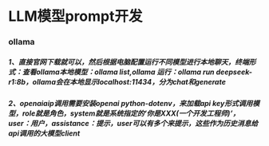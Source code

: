 # LLM模型prompt开发
### ollama
##### 1、直接官网下载就可以，然后根据电脑配置运行不同模型进行本地聊天，终端形式：查看ollama本地模型：ollama list,ollama 运行：ollama run deepseek-r1:8b，ollama会在本地显示localhost:11434，分为chat和generate
##### 2、openaiaip调用需要安装openai python-dotenv，来加载api key形式调用模型，role就是角色，system就是系统指定的‘你是XXX(一个开发工程师)’，user：用户，assistance：提示，user可以有多个来提示，这些作为历史消息给api调用的大模型client
